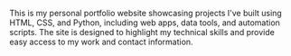 This is my personal portfolio website showcasing projects I've built using HTML, CSS, and Python, including web apps, data tools, and automation scripts. The site is designed to highlight my technical skills and provide easy access to my work and contact information.








